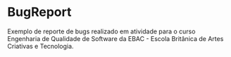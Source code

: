 # BugReport
Exemplo de reporte de bugs realizado em atividade para o curso Engenharia de Qualidade de Software da EBAC - Escola Britânica de Artes Criativas e Tecnologia.
